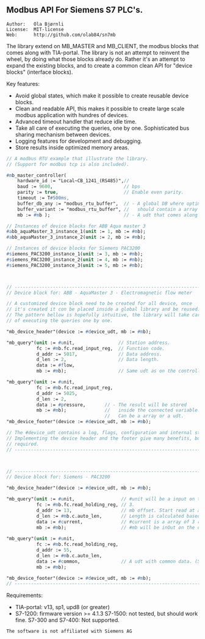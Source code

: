 Modbus API For Siemens S7 PLC's.
---------------------------------------------

```
Author:   Ola Bjørnli
License:  MIT-license
Web:      http://github.com/olab84/sn7mb
```

The library extend on MB_MASTER and MB_CLIENT, the modbus blocks that comes along with TIA-portal. The library is not an attempt to reinvent the wheel, by doing what those blocks already do. Rather it's an attempt to expand the existing blocks, and to create a common clean API for "device blocks" (interface blocks).

Key features:
 - Avoid global states, which make it possible to create reusable device blocks. 
 - Clean and readable API, this makes it possible to create large scale modbus application with hundres of devices.
 - Advanced timeout handler that reduce idle time.
 - Take all care of executing the queries, one by one. Sophisticated bus sharing mechanism between devices.
 - Logging features for development and debugging.
 - Store results inside optimized memory areas.

```pascal
// A modbus RTU example that illustrate the library. 
// (Support for modbus tcp is also included).

#mb_master_controller(
    hardware_id := "Local~CB_1241_(RS485)",//  
    baud := 9600,                          // bps
    parity := true,                        // Enable even parity.
    timeout := T#500ms,   
    buffer_db_any := "modbus_rtu_buffer",  // - A global DB where optimized is off,
    buffer_variant := "modbus_rtu_buffer", //   should contain a array of 125 words
    mb := #mb );                           // - A udt that comes along 

// Instances of device blocks for ABB Aqua master 3	
#abb_aquaMaster_3_instance_1(unit := 1, mb := #mb);
#abb_aquaMaster_3_instance_2(unit := 2, mb := #mb);

// Instances of device blocks for Siemens PAC3200 
#siemens_PAC3200_instance_1(unit := 3, mb := #mb);
#siemens_PAC3200_instance_2(unit := 4, mb := #mb);
#siemens_PAC3200_instance_3(unit := 5, mb := #mb);



// -----------------------------------------------------------------------
// Device block for: ABB - AquaMaster 3 - Electromagnetic flow meter

// A customized device block need to be created for all device, once
// it's created it con be placed inside a global library and be reused.
// The pattern bellow is hopefully intuitive, the library will take care
// of executing the queries one by one.

"mb_device_header"(device := #device_udt, mb := #mb);

"mb_query"(unit := #unit,                // Station address.
           fc := #mb.fc.read_input_reg,  // Function code.
           d_addr := 5017,               // Data address.
           d_len := 2,                   // Data length.
           data := #flow,                
           mb := #mb);                   // Same udt as on the controller.

"mb_query"(unit := #unit,
           fc := #mb.fc.read_input_reg,  
           d_addr := 5025,
           d_len := 2,
           data := #pressure,       // - The result will be stored 		   
           mb := #mb);              //   inside the connected variable.
		                            //   Can be a array or a udt. 
"mb_device_footer"(device := #device_udt, mb := #mb);

// The #device_udt contains a log, flags, configuration and internal states.
// Implementing the device header and the footer give many benefits, but isn't
// required.
// -----------------------------------------------------------------------



// -----------------------------------------------------------------------
// Device block for: Siemens - PAC3200

"mb_device_header"(device := #device_udt, mb := #mb);

"mb_query"(unit := #unit,                 // #unit will be a input on the device block. 
           fc := #mb.fc.read_holding_reg, // 3.
           d_addr := 13,                  // mb offset. Start read at address 13.
           d_len := #mb.c.auto_len,       // Length is calculated based on the size (bytes) of "data".
           data := #current,		      // #current is a array of 3 reals. (See data sheet of device)
           mb := #mb);                    // #mb will be inOut on the device block.
                                          
"mb_query"(unit := #unit,                 
           fc := #mb.fc.read_holding_reg, 
           d_addr := 55,                  
           d_len := #mb.c.auto_len,       
           data := #common,               // A udt with common data. (See data sheet of device)
           mb := #mb);

"mb_device_footer"(device := #device_udt, mb := #mb);
// -----------------------------------------------------------------------
```
   
Requirements:
 - TIA-portal: v13, sp1, upd8 (or greater)
 - S7-1200: firmware version >= 4.1.3
   S7-1500: not tested, but should work fine.
   S7-300 and S7-400: Not supported.

```
The software is not affiliated with Siemens AG
```  
